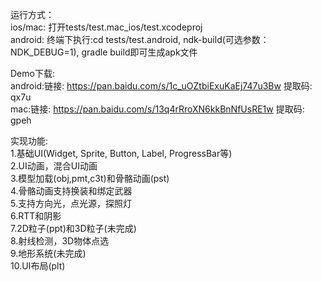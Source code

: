 运行方式：  
ios/mac: 打开tests/test.mac_ios/test.xcodeproj  
android: 终端下执行:cd tests/test.android, ndk-build(可选参数：NDK_DEBUG=1), gradle build即可生成apk文件  
  
Demo下载:  
android:链接: https://pan.baidu.com/s/1c_uOZtbiExuKaEj747u3Bw 提取码: qx7u  
mac:链接: https://pan.baidu.com/s/13q4rRroXN6kkBnNfUsRE1w 提取码: gpeh  
  
实现功能:   
1.基础UI(Widget, Sprite, Button, Label, ProgressBar等)  
2.UI动画，混合UI动画  
3.模型加载(obj,pmt,c3t)和骨骼动画(pst)  
4.骨骼动画支持换装和绑定武器  
5.支持方向光，点光源，探照灯  
6.RTT和阴影  
7.2D粒子(ppt)和3D粒子(未完成)  
8.射线检测，3D物体点选  
9.地形系统(未完成)  
10.UI布局(plt)  
